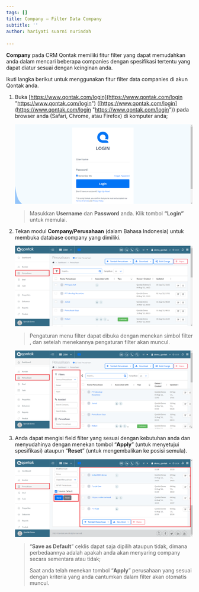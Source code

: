 ```yaml
---
tags: []
title: Company – Filter Data Company
subtitle: ''
author: hariyati suarni nurindah

---
```

**Company** pada CRM Qontak memiliki fitur filter yang dapat memudahkan anda dalam mencari beberapa companies dengan spesifikasi tertentu yang dapat diatur sesuai dengan keinginan anda.

Ikuti langka berikut untuk menggunakan fitur filter data companies di akun Qontak anda.

1. Buka [https://www.qontak.com/login](https://www.qontak.com/login "https://www.qontak.com/login") ([https://www.qontak.com/login](https://www.qontak.com/login "https://www.qontak.com/login")) pada browser anda (Safari, Chrome, atau Firefox) di komputer anda;

   ![](/uploads/login.PNG)

   > Masukkan **Username** dan **Password** anda. Klik tombol **“Login”** untuk memulai.
2. Tekan modul **Company/Perusahaan** (dalam Bahasa Indonesia) untuk membuka database company yang dimiliki.

   ![](/uploads/filterperusahaan1.PNG)

   > Pengaturan menu filter dapat dibuka dengan menekan simbol filter , dan setelah menekannya pengaturan filter akan muncul.

   ![](/uploads/filterperusahaan2.PNG)
3. Anda dapat mengisi field filter yang sesuai dengan kebutuhan anda dan menyudahinya dengan menekan tombol “**Apply**” (untuk menyetujui spesifikasi) ataupun “**Reset**” (untuk mengembalikan ke posisi semula).

   ![](/uploads/filterperusahaan3.PNG)

   > “**Save as Default**” ceklis dapat saja dipilih ataupun tidak, dimana perbedaannya adalah apakah anda akan menyaring company secara sementara atau tidak;
   >
   > Saat anda telah menekan tombol “**Apply**” perusahaan yang sesuai dengan kriteria yang anda cantumkan dalam filter akan otomatis muncul.